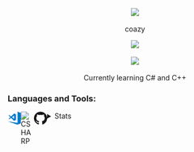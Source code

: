<p align="center">  
<img src="https://media.discordapp.net/attachments/813341662545313832/813343404507267092/pokemon_pixel.gif">
</p>
<p align="center">
    coazy
<p align="center">  
<img src="https://komarev.com/ghpvc/?username=coazyy&color=grey">
</p>
    <p align="center">
  <img src="https://discord.c99.nl/widget/theme-2/350336124360851466.png" />
</p>
<p align="center">
Currently learning C# and C++
<p align="center">
    
### Languages and Tools:

<img align="left" alt="Visual Studio Code" width="26px" src="https://raw.githubusercontent.com/github/explore/80688e429a7d4ef2fca1e82350fe8e3517d3494d/topics/visual-studio-code/visual-studio-code.png" />
<img align="left" alt="CSHARP" width="26px" src="https://upload.wikimedia.org/wikipedia/commons/4/4f/Csharp_Logo.png" />
<img align="left" alt="GitHub" width="26px" src="https://raw.githubusercontent.com/github/explore/78df643247d429f6cc873026c0622819ad797942/topics/github/github.png" />

<details>
  <summary>Stats</summary>
  <img src="https://github-readme-stats.vercel.app/api?username=coazyy&show_icons=true&count_private=true&hide_title=true">
  <img src="https://github-readme-stats.vercel.app/api/top-langs/?username=coazyy">
</details>
